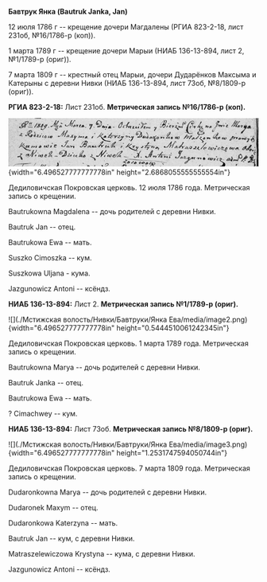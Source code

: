 **Бавтрук Янка (Bautruk Janka, Jan)**

12 июля 1786 г -- крещение дочери Магдалены (РГИА 823-2-18, лист 231об,
№16/1786-р (коп)).

1 марта 1789 г -- крещение дочери Марыи (НИАБ 136-13-894, лист 2,
№1/1789-р (ориг)).

7 марта 1809 г -- крестный отец Марыи, дочери Дударёнков Максыма и
Катерыны с деревни Нивки (НИАБ 136-13-894, лист 73об, №8/1809-р (ориг)).

**РГИА 823-2-18:** Лист 231об. **Метрическая запись №16/1786-р (коп).**

![](./media/a29ebc6234968a8357316bdd6a95ba5e5fa0b349.png){width="6.496527777777778in"
height="2.6868055555555554in"}

Дедиловичская Покровская церковь. 12 июля 1786 года. Метрическая запись
о крещении.

Bautrukowna Magdalena -- дочь родителей с деревни Нивки.

Bautruk Jan -- отец.

Bautrukowa Ewa -- мать.

Suszko Cimoszka -- кум.

Suszkowa Uljana - кума.

Jazgunowicz Antoni -- ксёндз.

**НИАБ 136-13-894:** Лист 2. **Метрическая запись №1/1789-р (ориг).**

![](./Мстижская волость/Нивки/Бавтруки/Янка Ева/media/image2.png){width="6.496527777777778in"
height="0.5444510061242345in"}

Дедиловичская Покровская церковь. 1 марта 1789 года. Метрическая запись
о крещении.

Bautrukowna Marya -- дочь родителей с деревни Нивки.

Bautruk Janka -- отец.

Bautrukowa Ewa -- мать.

? Cimachwey -- кум.

**НИАБ 136-13-894:** Лист 73об. **Метрическая запись №8/1809-р (ориг).**

![](./Мстижская волость/Нивки/Бавтруки/Янка Ева/media/image3.png){width="6.496527777777778in"
height="1.2531747594050744in"}

Дедиловичская Покровская церковь. 7 марта 1809 года. Метрическая запись
о крещении.

Dudaronkowna Marya -- дочь родителей с деревни Нивки.

Dudaronek Maxym -- отец.

Dudaronkowa Katerzyna -- мать.

Bautruk Jan -- кум, с деревни Нивки.

Matraszelewiczowa Krystyna -- кума, с деревни Нивки.

Jazgunowicz Antoni -- ксёндз.
